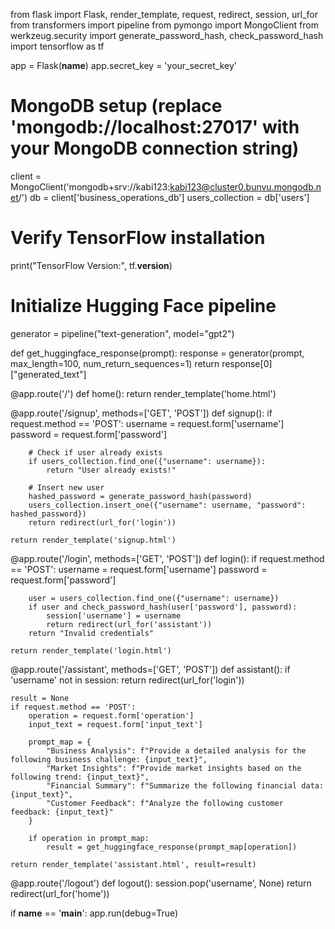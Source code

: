 from flask import Flask, render_template, request, redirect, session, url_for
from transformers import pipeline
from pymongo import MongoClient
from werkzeug.security import generate_password_hash, check_password_hash
import tensorflow as tf

app = Flask(__name__)
app.secret_key = 'your_secret_key'

# MongoDB setup (replace 'mongodb://localhost:27017' with your MongoDB connection string)
client = MongoClient('mongodb+srv://kabi123:kabi123@cluster0.bunvu.mongodb.net/')
db = client['business_operations_db']
users_collection = db['users']

# Verify TensorFlow installation
print("TensorFlow Version:", tf.__version__)

# Initialize Hugging Face pipeline
generator = pipeline("text-generation", model="gpt2")

def get_huggingface_response(prompt):
    response = generator(prompt, max_length=100, num_return_sequences=1)
    return response[0]["generated_text"]

@app.route('/')
def home():
    return render_template('home.html')

@app.route('/signup', methods=['GET', 'POST'])
def signup():
    if request.method == 'POST':
        username = request.form['username']
        password = request.form['password']

        # Check if user already exists
        if users_collection.find_one({"username": username}):
            return "User already exists!"

        # Insert new user
        hashed_password = generate_password_hash(password)
        users_collection.insert_one({"username": username, "password": hashed_password})
        return redirect(url_for('login'))

    return render_template('signup.html')

@app.route('/login', methods=['GET', 'POST'])
def login():
    if request.method == 'POST':
        username = request.form['username']
        password = request.form['password']

        user = users_collection.find_one({"username": username})
        if user and check_password_hash(user['password'], password):
            session['username'] = username
            return redirect(url_for('assistant'))
        return "Invalid credentials"

    return render_template('login.html')

@app.route('/assistant', methods=['GET', 'POST'])
def assistant():
    if 'username' not in session:
        return redirect(url_for('login'))

    result = None
    if request.method == 'POST':
        operation = request.form['operation']
        input_text = request.form['input_text']
        
        prompt_map = {
            "Business Analysis": f"Provide a detailed analysis for the following business challenge: {input_text}",
            "Market Insights": f"Provide market insights based on the following trend: {input_text}",
            "Financial Summary": f"Summarize the following financial data: {input_text}",
            "Customer Feedback": f"Analyze the following customer feedback: {input_text}"
        }
        
        if operation in prompt_map:
            result = get_huggingface_response(prompt_map[operation])

    return render_template('assistant.html', result=result)

@app.route('/logout')
def logout():
    session.pop('username', None)
    return redirect(url_for('home'))

if __name__ == '__main__':
    app.run(debug=True)
